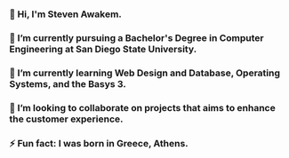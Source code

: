 ### 👋 Hi, I'm Steven Awakem. 
### 🔭 I’m currently pursuing a Bachelor's Degree in Computer Engineering at San Diego State University.
### 🌱 I’m currently learning Web Design and Database, Operating Systems, and the Basys 3.
### 💞️ I’m looking to collaborate on projects that aims to enhance the customer experience.
### ⚡ Fun fact: I was born in Greece, Athens.
